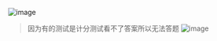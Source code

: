 ![image](https://github.com/user-attachments/assets/6914e7ec-e429-44cd-983a-7b7a27e42964)
> 因为有的测试是计分测试看不了答案所以无法答题
![image](https://github.com/user-attachments/assets/d5b022f8-842b-4d3a-84a3-b2026cce6430)
